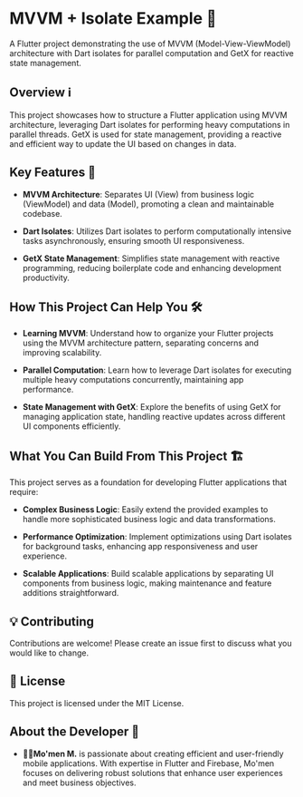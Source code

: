 # MVVM + Isolate Example 📱

A Flutter project demonstrating the use of MVVM (Model-View-ViewModel) architecture with Dart isolates for parallel computation and GetX for reactive state management.

## Overview ℹ️

This project showcases how to structure a Flutter application using MVVM architecture, leveraging Dart isolates for performing heavy computations in parallel threads. GetX is used for state management, providing a reactive and efficient way to update the UI based on changes in data.

## Key Features 🚀

- **MVVM Architecture**: Separates UI (View) from business logic (ViewModel) and data (Model), promoting a clean and maintainable codebase.
  
- **Dart Isolates**: Utilizes Dart isolates to perform computationally intensive tasks asynchronously, ensuring smooth UI responsiveness.
  
- **GetX State Management**: Simplifies state management with reactive programming, reducing boilerplate code and enhancing development productivity.

## How This Project Can Help You 🛠️

- **Learning MVVM**: Understand how to organize your Flutter projects using the MVVM architecture pattern, separating concerns and improving scalability.
  
- **Parallel Computation**: Learn how to leverage Dart isolates for executing multiple heavy computations concurrently, maintaining app performance.
  
- **State Management with GetX**: Explore the benefits of using GetX for managing application state, handling reactive updates across different UI components efficiently.

## What You Can Build From This Project 🏗️

This project serves as a foundation for developing Flutter applications that require:

- **Complex Business Logic**: Easily extend the provided examples to handle more sophisticated business logic and data transformations.
  
- **Performance Optimization**: Implement optimizations using Dart isolates for background tasks, enhancing app responsiveness and user experience.
  
- **Scalable Applications**: Build scalable applications by separating UI components from business logic, making maintenance and feature additions straightforward.

## 💡 Contributing

Contributions are welcome! Please create an issue first to discuss what you would like to change.

## 📄 License

This project is licensed under the MIT License.

## About the Developer 🌟

- **👨‍💻Mo'men M.** is passionate about creating efficient and user-friendly mobile applications. With expertise in Flutter and Firebase, Mo'men focuses on delivering robust solutions that enhance user experiences and meet business objectives.
